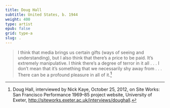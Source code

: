 ```yaml
---
title: Doug Hall
subtitle: United States, b. 1944
weight: 400
type: artist
epub: false
grid: type-a
slug: .
---
```


> I think that media brings us certain gifts (ways of seeing and understanding), but I also think that there’s a price to be paid. It’s extremely manipulative. I think there’s a degree of terror in it all . . .  I don’t mean that it’s something that we necessarily shy away from . . .  There can be a profound pleasure in all of it.[^1]

[^1]: Doug Hall, interviewed by Nick Kaye, October 25, 2012, on Site Works: San Francisco Performance 1969–85 project website, University of Exeter, http://siteworks.exeter.ac.uk/interviews/doughall.
